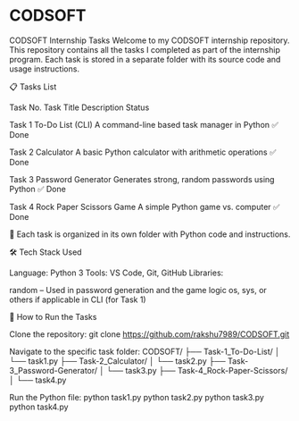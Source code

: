 # CODSOFT
CODSOFT Internship Tasks
Welcome to my CODSOFT internship repository. This repository contains all the tasks I completed as part of the internship program. Each task is stored in a separate folder with its source code and usage instructions.

📋 Tasks List



Task No.
Task Title
Description
Status




Task 1
To-Do List (CLI)
A command-line based task manager in Python
✅ Done


Task 2
Calculator
A basic Python calculator with arithmetic operations
✅ Done


Task 3
Password Generator
Generates strong, random passwords using Python
✅ Done


Task 4
Rock Paper Scissors Game
A simple Python game vs. computer
✅ Done




📁 Each task is organized in its own folder with Python code and instructions.


🛠️ Tech Stack Used

Language: Python 3
Tools: VS Code, Git, GitHub
Libraries:

random – Used in password generation and the game logic
os, sys, or others if applicable in CLI (for Task 1)




🚀 How to Run the Tasks

Clone the repository:
git clone https://github.com/rakshu7989/CODSOFT.git
    
      
    

      
    

    
  

Navigate to the specific task folder:
CODSOFT/
├── Task-1_To-Do-List/
│   └── task1.py
├── Task-2_Calculator/
│   └── task2.py
├── Task-3_Password-Generator/
│   └── task3.py
├── Task-4_Rock-Paper-Scissors/
│   └── task4.py


Run the Python file:
python task1.py
python task2.py
python task3.py
python task4.py


